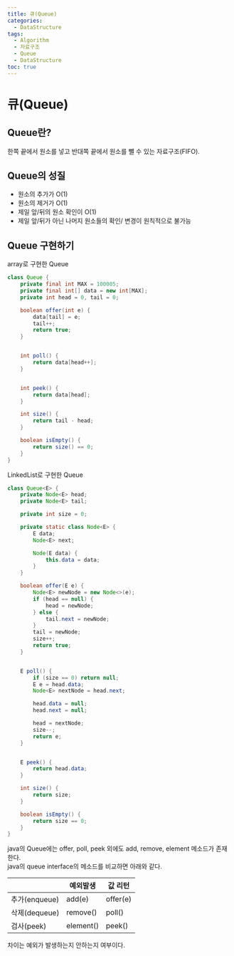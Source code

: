 ```yaml
---
title: 큐(Queue)
categories:
  - DataStructure
tags:
  - Algorithm
  - 자료구조
  - Queue
  - DataStructure
toc: true
---
```


# 큐(Queue)

## Queue란?
한쪽 끝에서 원소를 넣고 반대쪽 끝에서 원소를 뺄 수 있는 자료구조(FIFO).  


## Queue의 성질
- 원소의 추가가 O(1)
- 원소의 제거가 O(1)
- 제일 앞/뒤의 원소 확인이 O(1)
- 제일 앞/뒤가 아닌 나머지 원소들의 확인/ 변경이 원칙적으로 불가능


## Queue 구현하기
array로 구현한 Queue
```java
class Queue {
    private final int MAX = 100005;
    private final int[] data = new int[MAX];
    private int head = 0, tail = 0;

    boolean offer(int e) {
        data[tail] = e;
        tail++;
        return true;
    }


    int poll() {
        return data[head++];
    }


    int peek() {
        return data[head];
    }

    int size() {
        return tail - head;
    }

    boolean isEmpty() {
        return size() == 0;
    }
}
```

LinkedList로 구현한 Queue
```java
class Queue<E> {
    private Node<E> head;
    private Node<E> tail;

    private int size = 0;

    private static class Node<E> {
        E data;
        Node<E> next;

        Node(E data) {
            this.data = data;
        }
    }

    boolean offer(E e) {
        Node<E> newNode = new Node<>(e);
        if (head == null) {
            head = newNode;
        } else {
            tail.next = newNode;
        }
        tail = newNode;
        size++;
        return true;
    }


    E poll() {
        if (size == 0) return null;
        E e = head.data;
        Node<E> nextNode = head.next;

        head.data = null;
        head.next = null;

        head = nextNode;
        size--;
        return e;
    }


    E peek() {
        return head.data;
    }

    int size() {
        return size;
    }

    boolean isEmpty() {
        return size == 0;
    }
}
```

java의 Queue에는 offer, poll, peek 외에도 add, remove, element 메소드가 존재한다.  
java의 queue interface의 메소드를 비교하면 아래와 같다.  

| | 예외발생| 값 리턴 |
|---|----|-----|
|추가(enqueue)| add(e)| offer(e)|
|삭제(dequeue)| remove()|poll()|
|검사(peek)| element()|peek()|

차이는 예외가 발생하는지 안하는지 여부이다.  